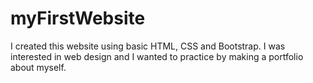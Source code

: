 # myFirstWebsite
I created this website using basic HTML, CSS and Bootstrap. I was interested in web design and I wanted to practice by making a portfolio about myself.
